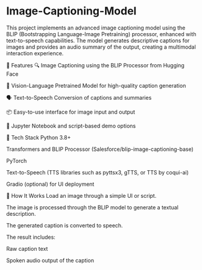 # Image-Captioning-Model
This project implements an advanced image captioning model using the BLIP (Bootstrapping Language-Image Pretraining) processor, enhanced with text-to-speech capabilities. The model generates descriptive captions for images and provides an audio summary of the output, creating a multimodal interaction experience.

🚀 Features
🔍 Image Captioning using the BLIP Processor from Hugging Face

🧠 Vision-Language Pretrained Model for high-quality caption generation

🗣️ Text-to-Speech Conversion of captions and summaries

📦 Easy-to-use interface for image input and output

🧪 Jupyter Notebook and script-based demo options

🧰 Tech Stack
Python 3.8+

Transformers and BLIP Processor (Salesforce/blip-image-captioning-base)

PyTorch

Text-to-Speech (TTS libraries such as pyttsx3, gTTS, or TTS by coqui-ai)

Gradio (optional) for UI deployment

📸 How It Works
Load an image through a simple UI or script.

The image is processed through the BLIP model to generate a textual description.

The generated caption is converted to speech.

The result includes:

Raw caption text

Spoken audio output of the caption
